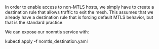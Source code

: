 In order to enable access to non-MTLS hosts, we simply have to create
a destination rule that allows traffic to exit the mesh.  This assumes
that we already have a destination rule that is forcing default MTLS
behavior, but that is the standard practice.

We can expose our nonmtls service with:

kubectl apply -f nomtls_destination.yaml
